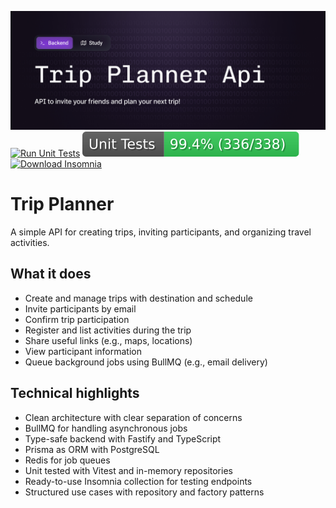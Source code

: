 ![README COVER](./img/Cover.jpg)
[![Run Unit Tests](https://github.com/Casmei/trip-planner/actions/workflows/run-unit-tests.yml/badge.svg)](https://github.com/Casmei/trip-planner/actions/workflows/run-unit-tests.yml)
![Unit Testing Coverage](badge.svg)
[![Download Insomnia](https://img.shields.io/badge/Insomnia-black?logo=insomnia&logoColor=5849BE)](https://github.com/Casmei/trip-planner/raw/main/insomnia.yaml)

# Trip Planner
A simple API for creating trips, inviting participants, and organizing travel activities.

## What it does
- Create and manage trips with destination and schedule
- Invite participants by email
- Confirm trip participation
- Register and list activities during the trip
- Share useful links (e.g., maps, locations)
- View participant information
- Queue background jobs using BullMQ (e.g., email delivery)

## Technical highlights
- Clean architecture with clear separation of concerns
- BullMQ for handling asynchronous jobs
- Type-safe backend with Fastify and TypeScript
- Prisma as ORM with PostgreSQL
- Redis for job queues
- Unit tested with Vitest and in-memory repositories
- Ready-to-use Insomnia collection for testing endpoints
- Structured use cases with repository and factory patterns
